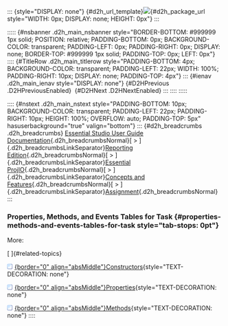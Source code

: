 ::: {style="DISPLAY: none"}
[](ms-xhelp:///?Id=d2h_url_template){#d2h_url_template}![](!package_url!){#d2h_package_url style="WIDTH: 0px; DISPLAY: none; HEIGHT: 0px"}
:::

::::: {#nsbanner .d2h_main_nsbanner style="BORDER-BOTTOM: #999999 1px solid; POSITION: relative; PADDING-BOTTOM: 0px; BACKGROUND-COLOR: transparent; PADDING-LEFT: 0px; PADDING-RIGHT: 0px; DISPLAY: none; BORDER-TOP: #999999 1px solid; PADDING-TOP: 0px; LEFT: 0px"}
:::: {#TitleRow .d2h_main_titlerow style="PADDING-BOTTOM: 4px; BACKGROUND-COLOR: transparent; PADDING-LEFT: 22px; WIDTH: 100%; PADDING-RIGHT: 10px; DISPLAY: none; PADDING-TOP: 4px"}
::: {#ienav .d2h_main_ienav style="DISPLAY: none"}
[](ms-xhelp:///?Id=abf4f399-707d-482e-960b-d90954500879){#D2HPrevious .D2HPreviousEnabled}  [](ms-xhelp:///?Id=d3e32d1a-fc6f-4556-a443-dafa82c6d8b7){#D2HNext .D2HNextEnabled}
:::
::::
:::::

:::: {#nstext .d2h_main_nstext style="PADDING-BOTTOM: 10px; BACKGROUND-COLOR: transparent; PADDING-LEFT: 22px; PADDING-RIGHT: 10px; HEIGHT: 100%; OVERFLOW: auto; PADDING-TOP: 5px" hasuserbackground="true" valign="bottom"}
::: {#d2h_breadcrumbs .d2h_breadcrumbs}
[Essential Studio User Guide Documentation](ms-xhelp:///?Id=12457748-09e3-4d74-a240-8e049cedf030){.d2h_breadcrumbsNormal}[ \> ]{.d2h_breadcrumbsLinkSeparator}[Reporting Edition](ms-xhelp:///?Id=027aa5b6-6676-4f93-ad23-c20e8c45792e){.d2h_breadcrumbsNormal}[ \> ]{.d2h_breadcrumbsLinkSeparator}[Essential ProjIO](ms-xhelp:///?Id=b95f675f-3e97-4b4b-93b9-e4daba965feb){.d2h_breadcrumbsNormal}[ \> ]{.d2h_breadcrumbsLinkSeparator}[Concepts and Features](ms-xhelp:///?Id=00cd1b25-14ca-4e2b-a23d-b4c6df7344ee){.d2h_breadcrumbsNormal}[ \> ]{.d2h_breadcrumbsLinkSeparator}[Assignment](ms-xhelp:///?Id=abf4f399-707d-482e-960b-d90954500879){.d2h_breadcrumbsNormal}
:::

### Properties, Methods, and Events Tables for Task {#properties-methods-and-events-tables-for-task style="tab-stops: 0pt"}

More:

[ ]{#related-topics}

[![](button.gif){border="0" align="absMiddle"}Constructors](ms-xhelp:///?Id=e3ae81c9-2910-455b-82c8-1a1a67fc1e32){style="TEXT-DECORATION: none"}

[![](button.gif){border="0" align="absMiddle"}Properties](ms-xhelp:///?Id=8a71dc1e-0dfe-45a2-bda6-b05728f73435){style="TEXT-DECORATION: none"}

[![](button.gif){border="0" align="absMiddle"}Methods](ms-xhelp:///?Id=d6d938d0-d317-4d17-964a-3dbb8d16c041){style="TEXT-DECORATION: none"}
::::
